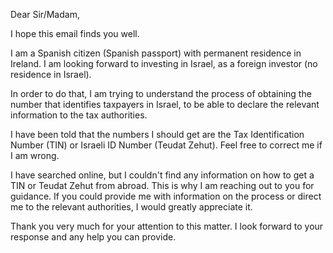 Dear Sir/Madam,

I hope this email finds you well.

I am a Spanish citizen (Spanish passport) with permanent residence in Ireland. I am looking forward to investing in Israel, as a foreign investor (no residence in Israel).

In order to do that, I am trying to understand the process of obtaining the number that identifies taxpayers in Israel, to be able to declare the relevant information to the tax authorities.

I have been told that the numbers I should get are the Tax Identification Number (TIN) or Israeli ID Number (Teudat Zehut). Feel free to correct me if I am wrong.

I have searched online, but I couldn't find any information on how to get a TIN or Teudat Zehut from abroad. This is why I am reaching out to you for guidance. If you could provide me with information on the process or direct me to the relevant authorities, I would greatly appreciate it.

Thank you very much for your attention to this matter. I look forward to your response and any help you can provide.